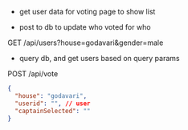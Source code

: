 - get user data for voting page to show list

- post to db to update who voted for who

GET /api/users?house=godavari&gender=male

- query db, and get users based on query params

POST /api/vote

```json
{
  "house": "godavari",
  "userid": "", // user
  "captainSelected": ""
}
```
